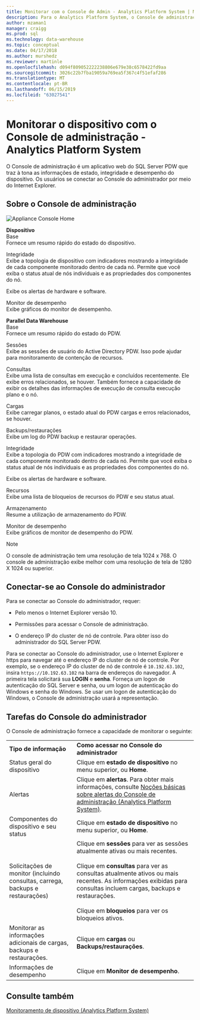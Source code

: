 ```yaml
---
title: Monitorar com o Console de Admin - Analytics Platform System | Microsoft Docs
description: Para o Analytics Platform System, o Console de administração é um aplicativo web que revela as informações de estado, integridade e desempenho do dispositivo. Os usuários se conectar ao Console do administrador por meio de um navegador da internet.
author: mzaman1
manager: craigg
ms.prod: sql
ms.technology: data-warehouse
ms.topic: conceptual
ms.date: 04/17/2018
ms.author: murshedz
ms.reviewer: martinle
ms.openlocfilehash: d094f809052222238806e679e38c6578422fd9aa
ms.sourcegitcommit: 3026c22b7fba19059a769ea5f367c4f51efaf286
ms.translationtype: MT
ms.contentlocale: pt-BR
ms.lasthandoff: 06/15/2019
ms.locfileid: "63027541"
---
```

# <a name="monitor-the-appliance-with-the-admin-console---analytics-platform-system"></a>Monitorar o dispositivo com o Console de administração - Analytics Platform System
O Console de administração é um aplicativo web do SQL Server PDW que traz à tona as informações de estado, integridade e desempenho do dispositivo. Os usuários se conectar ao Console do administrador por meio do Internet Explorer.  
  
## <a name="About"></a>Sobre o Console de administração  
![Appliance Console Home](./media/monitor-the-appliance-by-using-the-admin-console/SQL_Server_PDW_AdminConsol_ApplHome.png "SQL_Server_PDW_AdminConsol_ApplHome")  
  
**Dispositivo**  
Base  
Fornece um resumo rápido do estado do dispositivo.  
  
Integridade  
Exibe a topologia de dispositivo com indicadores mostrando a integridade de cada componente monitorado dentro de cada nó. Permite que você exiba o status atual de nós individuais e as propriedades dos componentes do nó.  
  
Exibe os alertas de hardware e software.  
  
Monitor de desempenho  
Exibe gráficos do monitor de desempenho.  
  
**Parallel Data Warehouse**  
Base  
Fornece um resumo rápido do estado do PDW.  
  
Sessões  
Exibe as sessões de usuário do Active Directory PDW. Isso pode ajudar para monitoramento de contenção de recursos.  
  
Consultas  
Exibe uma lista de consultas em execução e concluídos recentemente. Ele exibe erros relacionados, se houver. Também fornece a capacidade de exibir os detalhes das informações de execução de consulta execução plano e o nó.  
  
Cargas  
Exibe carregar planos, o estado atual do PDW cargas e erros relacionados, se houver.  
  
Backups/restaurações  
Exibe um log do PDW backup e restaurar operações.  
  
Integridade  
Exibe a topologia do PDW com indicadores mostrando a integridade de cada componente monitorado dentro de cada nó. Permite que você exiba o status atual de nós individuais e as propriedades dos componentes do nó.  
  
Exibe os alertas de hardware e software.  
  
Recursos  
Exibe uma lista de bloqueios de recursos do PDW e seu status atual.  
  
Armazenamento  
Resume a utilização de armazenamento do PDW.  
  
Monitor de desempenho  
Exibe gráficos de monitor de desempenho do PDW.  
 
> [!NOTE]  
> O console de administração tem uma resolução de tela 1024 x 768. O console de administração exibe melhor com uma resolução de tela de 1280 X 1024 ou superior.  
  
## <a name="Connect"></a>Conectar-se ao Console do administrador  
Para se conectar ao Console do administrador, requer:  
  
-   Pelo menos o Internet Explorer versão 10.  
  
-   Permissões para acessar o Console de administração. <!-- MISSING LINKS See [Grant Permissions to Use the Admin Console &#40;SQL Server PDW&#41;](../sqlpdw/grant-permissions-to-use-the-admin-console-sql-server-pdw.md).  -->  
  
-   O endereço IP do cluster de nó de controle.  Para obter isso do administrador do SQL Server PDW.  
  
Para se conectar ao Console do administrador, use o Internet Explorer e https para navegar até o endereço IP do cluster de nó de controle. Por exemplo, se o endereço IP do cluster de nó de controle é `10.192.63.102`, insira `https://10.192.63.102` na barra de endereços do navegador. A primeira tela solicitará sua **LOGIN** e **senha**. Forneça um logon de autenticação do SQL Server e senha, ou um logon de autenticação do Windows e senha do Windows. Se usar um logon de autenticação do Windows, o Console de administração usará a representação.  
  
## <a name="RelatedTasks"></a>Tarefas do Console do administrador  
O Console de administração fornece a capacidade de monitorar o seguinte:  
  
|||  
|-|-|  
|**Tipo de informação**|**Como acessar no Console do administrador**|  
|Status geral do dispositivo|Clique em **estado de dispositivo** no menu superior, ou **Home**.|  
|Alertas|Clique em **alertas**. Para obter mais informações, consulte [Noções básicas sobre alertas do Console de administração &#40;Analytics Platform System&#41;](understanding-admin-console-alerts.md).|  
|Componentes do dispositivo e seu status|Clique em **estado de dispositivo** no menu superior, ou **Home**.|  
|Solicitações de monitor (incluindo consultas, carrega, backups e restaurações)|Clique em **sessões** para ver as sessões atualmente ativas ou mais recentes.<br /><br />Clique em **consultas** para ver as consultas atualmente ativos ou mais recentes. As informações exibidas para consultas incluem cargas, backups e restaurações.<br /><br />Clique em **bloqueios** para ver os bloqueios ativos.|  
|Monitorar as informações adicionais de cargas, backups e restaurações.|Clique em **cargas** ou **Backups/restaurações**.|  
|Informações de desempenho|Clique em **Monitor de desempenho**.|  
  
## <a name="see-also"></a>Consulte também  
[Monitoramento de dispositivo &#40;Analytics Platform System&#41;](appliance-monitoring.md)  
  
